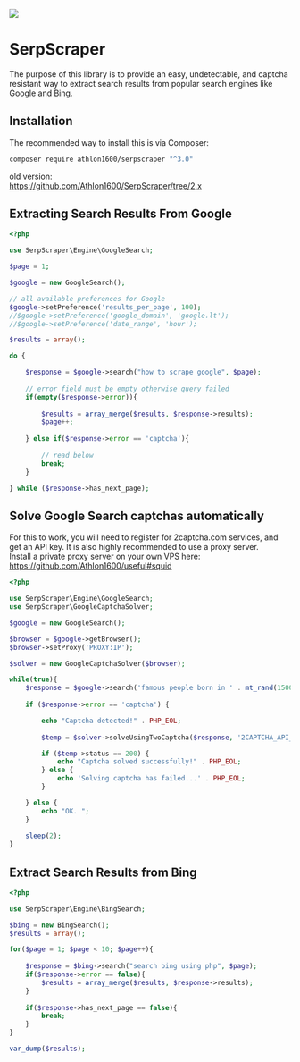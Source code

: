![](https://img.shields.io/github/last-commit/Athlon1600/SerpScraper.svg) 

SerpScraper
===========

The purpose of this library is to provide an easy, undetectable, and captcha resistant way to extract search results
from popular search engines like Google and Bing.

## Installation

The recommended way to install this is via Composer:

```bash
composer require athlon1600/serpscraper "^3.0"
```

old version:  
https://github.com/Athlon1600/SerpScraper/tree/2.x  

## Extracting Search Results From Google

```php
<?php

use SerpScraper\Engine\GoogleSearch;

$page = 1;

$google = new GoogleSearch();

// all available preferences for Google
$google->setPreference('results_per_page', 100);
//$google->setPreference('google_domain', 'google.lt');
//$google->setPreference('date_range', 'hour');

$results = array();

do {

	$response = $google->search("how to scrape google", $page);
	
	// error field must be empty otherwise query failed
	if(empty($response->error)){
	
		$results = array_merge($results, $response->results);
		$page++;
		
	} else if($response->error == 'captcha'){
	    
	    // read below
	    break;
	}

} while ($response->has_next_page);
```


## Solve Google Search captchas automatically

For this to work, you will need to register for 2captcha.com services, and get an API key.
It is also highly recommended to use a proxy server.  
Install a private proxy server on your own VPS here:  
https://github.com/Athlon1600/useful#squid

```php
<?php

use SerpScraper\Engine\GoogleSearch;
use SerpScraper\GoogleCaptchaSolver;

$google = new GoogleSearch();

$browser = $google->getBrowser();
$browser->setProxy('PROXY:IP');

$solver = new GoogleCaptchaSolver($browser);

while(true){
    $response = $google->search('famous people born in ' . mt_rand(1500, 2020));
    
    if ($response->error == 'captcha') {

        echo "Captcha detected!" . PHP_EOL;
        
        $temp = $solver->solveUsingTwoCaptcha($response, '2CAPTCHA_API_KEY', 90);

        if ($temp->status == 200) {
            echo "Captcha solved successfully!" . PHP_EOL;
        } else {
            echo 'Solving captcha has failed...' . PHP_EOL;
        }

    } else {
        echo "OK. ";
    }
    
    sleep(2);
}
```



## Extract Search Results from Bing

```php
<?php

use SerpScraper\Engine\BingSearch;

$bing = new BingSearch();
$results = array();

for($page = 1; $page < 10; $page++){
	
	$response = $bing->search("search bing using php", $page);
	if($response->error == false){
		$results = array_merge($results, $response->results);
	}
	
	if($response->has_next_page == false){
		break;
	}
}

var_dump($results);

```
